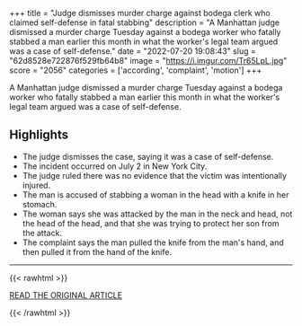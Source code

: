 +++
title = "Judge dismisses murder charge against bodega clerk who claimed self-defense in fatal stabbing"
description = "A Manhattan judge dismissed a murder charge Tuesday against a bodega worker who fatally stabbed a man earlier this month in what the worker's legal team argued was a case of self-defense."
date = "2022-07-20 19:08:43"
slug = "62d8528e722876f529fb64b8"
image = "https://i.imgur.com/Tr65LpL.jpg"
score = "2056"
categories = ['according', 'complaint', 'motion']
+++

A Manhattan judge dismissed a murder charge Tuesday against a bodega worker who fatally stabbed a man earlier this month in what the worker's legal team argued was a case of self-defense.

## Highlights

- The judge dismisses the case, saying it was a case of self-defense.
- The incident occurred on July 2 in New York City.
- The judge ruled there was no evidence that the victim was intentionally injured.
- The man is accused of stabbing a woman in the head with a knife in her stomach.
- The woman says she was attacked by the man in the neck and head, not the head of the head, and that she was trying to protect her son from the attack.
- The complaint says the man pulled the knife from the man's hand, and then pulled it from the hand of the knife.

---

{{< rawhtml >}}
  <p class="article-category">
    <a target="_blank" href="https://www.cnn.com/2022/07/19/us/new-york-bodega-stabbing-murder-charges/index.html">READ THE ORIGINAL ARTICLE</a>
  </p>
{{< /rawhtml >}}

